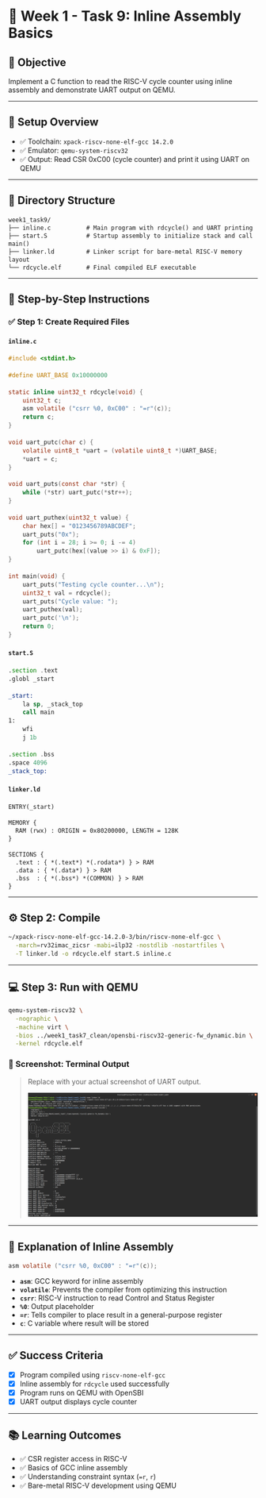 # 🧠 Week 1 - Task 9: Inline Assembly Basics

## 🎯 Objective
Implement a C function to read the RISC-V cycle counter using inline assembly and demonstrate UART output on QEMU.

---

## 🧪 Setup Overview

- ✅ Toolchain: `xpack-riscv-none-elf-gcc 14.2.0`
- ✅ Emulator: `qemu-system-riscv32`
- ✅ Output: Read CSR 0xC00 (cycle counter) and print it using UART on QEMU

---

## 📁 Directory Structure

```
week1_task9/
├── inline.c          # Main program with rdcycle() and UART printing
├── start.S           # Startup assembly to initialize stack and call main()
├── linker.ld         # Linker script for bare-metal RISC-V memory layout
└── rdcycle.elf       # Final compiled ELF executable
```

---

## 🚀 Step-by-Step Instructions

### ✅ Step 1: Create Required Files

#### `inline.c`

```c
#include <stdint.h>

#define UART_BASE 0x10000000

static inline uint32_t rdcycle(void) {
    uint32_t c;
    asm volatile ("csrr %0, 0xC00" : "=r"(c));
    return c;
}

void uart_putc(char c) {
    volatile uint8_t *uart = (volatile uint8_t *)UART_BASE;
    *uart = c;
}

void uart_puts(const char *str) {
    while (*str) uart_putc(*str++);
}

void uart_puthex(uint32_t value) {
    char hex[] = "0123456789ABCDEF";
    uart_puts("0x");
    for (int i = 28; i >= 0; i -= 4)
        uart_putc(hex[(value >> i) & 0xF]);
}

int main(void) {
    uart_puts("Testing cycle counter...\n");
    uint32_t val = rdcycle();
    uart_puts("Cycle value: ");
    uart_puthex(val);
    uart_putc('\n');
    return 0;
}
```

#### `start.S`

```asm
.section .text
.globl _start

_start:
    la sp, _stack_top
    call main
1:
    wfi
    j 1b

.section .bss
.space 4096
_stack_top:
```

#### `linker.ld`

```ld
ENTRY(_start)

MEMORY {
  RAM (rwx) : ORIGIN = 0x80200000, LENGTH = 128K
}

SECTIONS {
  .text : { *(.text*) *(.rodata*) } > RAM
  .data : { *(.data*) } > RAM
  .bss  : { *(.bss*) *(COMMON) } > RAM
}
```

---

## ⚙️ Step 2: Compile

```bash
~/xpack-riscv-none-elf-gcc-14.2.0-3/bin/riscv-none-elf-gcc \
  -march=rv32imac_zicsr -mabi=ilp32 -nostdlib -nostartfiles \
  -T linker.ld -o rdcycle.elf start.S inline.c
```

---

## 💻 Step 3: Run with QEMU

```bash
qemu-system-riscv32 \
  -nographic \
  -machine virt \
  -bios ../week1_task7_clean/opensbi-riscv32-generic-fw_dynamic.bin \
  -kernel rdcycle.elf
```

### 📸 Screenshot: Terminal Output

> Replace with your actual screenshot of UART output.
>
> ![UART Output](screenshots/uart_output.png)

---

## 🧵 Explanation of Inline Assembly

```c
asm volatile ("csrr %0, 0xC00" : "=r"(c));
```

- **`asm`**: GCC keyword for inline assembly
- **`volatile`**: Prevents the compiler from optimizing this instruction
- **`csrr`**: RISC-V instruction to read Control and Status Register
- **`%0`**: Output placeholder
- **`=r`**: Tells compiler to place result in a general-purpose register
- **`c`**: C variable where result will be stored

---

## ✅ Success Criteria

- [x] Program compiled using `riscv-none-elf-gcc`
- [x] Inline assembly for `rdcycle` used successfully
- [x] Program runs on QEMU with OpenSBI
- [x] UART output displays cycle counter

---

## 📚 Learning Outcomes

- ✅ CSR register access in RISC-V
- ✅ Basics of GCC inline assembly
- ✅ Understanding constraint syntax (`=r`, `r`)
- ✅ Bare-metal RISC-V development using QEMU
